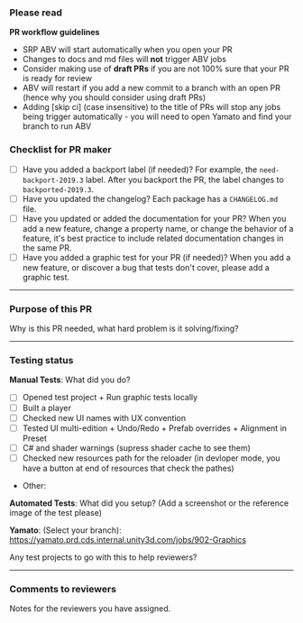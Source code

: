 ### **Please read**
**PR workflow guidelines**
* SRP ABV will start automatically when you open your PR
* Changes to docs and md files will **not** trigger ABV jobs 
* Consider making use of **draft PRs** if you are not 100% sure that your PR is ready for review
* ABV will restart if you add a new commit to a branch with an open PR (hence why you should consider using draft PRs)
* Adding [skip ci] (case insensitive) to the title of PRs will stop any jobs being trigger automatically - you will need to open Yamato and find your branch to run ABV

### Checklist for PR maker
- [ ] Have you added a backport label (if needed)? For example, the `need-backport-2019.3` label. After you backport the PR, the label changes to `backported-2019.3`.
- [ ] Have you updated the changelog? Each package has a `CHANGELOG.md` file.
- [ ] Have you updated or added the documentation for your PR? When you add a new feature, change a property name, or change the behavior of a feature, it's best practice to include related documentation changes in the same PR.
- [ ] Have you added a graphic test for your PR (if needed)? When you add a new feature, or discover a bug that tests don't cover, please add a graphic test.

---
### Purpose of this PR
Why is this PR needed, what hard problem is it solving/fixing?

---
### Testing status

**Manual Tests**: What did you do?
- [ ] Opened test project + Run graphic tests locally
- [ ] Built a player
- [ ] Checked new UI names with UX convention
- [ ] Tested UI multi-edition + Undo/Redo + Prefab overrides + Alignment in Preset
- [ ] C# and shader warnings (supress shader cache to see them)
- [ ] Checked new resources path for the reloader (in devloper mode, you have a button at end of resources that check the pathes)
- Other: 

**Automated Tests**: What did you setup? (Add a screenshot or the reference image of the test please)

**Yamato**: (Select your branch):
https://yamato.prd.cds.internal.unity3d.com/jobs/902-Graphics

Any test projects to go with this to help reviewers?

---
### Comments to reviewers
Notes for the reviewers you have assigned.
